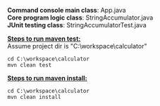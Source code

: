 **Command console main class**: App.java<br/>
**Core program logic class**: StringAccumulator.java<br/>
**JUnit testing class**: StringAccumulatorTest.java


<u><strong>Steps to run maven test:</strong></u><br/>
Assume project dir is "C:\workspace\calculator"
```
cd C:\workspace\calculator
mvn clean test
```
<u><strong>Steps to run maven install:</strong></u>
```
cd C:\workspace\calculator
mvn clean install
```
